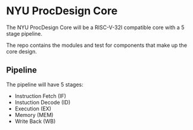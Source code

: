 # NYU ProcDesign Core

The NYU ProcDesign Core will be a RISC-V-32I compatible core with a 5 stage pipeline.

The repo contains the modules and test for components that make up the core design.

## Pipeline

The pipeline will have 5 stages:
- Instruction Fetch (IF)
- Instuction Decode (ID)
- Execution (EX)
- Memory (MEM)
- Write Back (WB)
